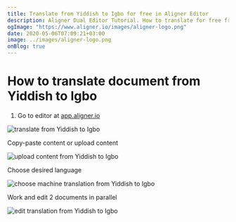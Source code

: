 ```yaml
---
title: Translate from Yiddish to Igbo for free in Aligner Editor
description: Aligner Dual Editor Tutorial. How to translate for free from Yiddish to Igbo. Aligner is multilingual document management platform. 
ogImage: "https://www.aligner.io/images/aligner-logo.png"
date: 2020-05-06T07:09:21+03:00
image: ../images/aligner-logo.png
onBlog: true
---
```


# How to translate document from Yiddish to Igbo

1. Go to editor at [app.aligner.io](https://app.aligner.io "Aligner App web page")

![translate from Yiddish to Igbo](../aligner-blank-editor.png "translate from Yiddish to Igbo")

Copy-paste content or upload content

![upload content from Yiddish to Igbo](../aligner-uploaded-document.png "upload content from Yiddish to Igbo")

Choose desired language

![choose machine translation from Yiddish to Igbo](../aligner-language-dropdown.png "choose machine translation from Yiddish to Igbo")

Work and edit 2 documents in parallel

![edit translation from Yiddish to Igbo](../aligner-double-sitded-editor.png "edit translation from Yiddish to Igbo")

